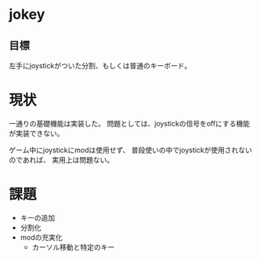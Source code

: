 # jokey

## 目標
左手にjoystickがついた分割、もしくは普通のキーボード。

# 現状

一通りの基礎機能は実装した。
問題としては、joystickの信号をoffにする機能が実装できない。

ゲーム中にjoystickにmodは使用せず、
普段使いの中でjoystickが使用されないのであれば、
実用上は問題ない。


# 課題

+ キーの追加
+ 分割化
+ modの充実化
  + カーソル移動と特定のキー
